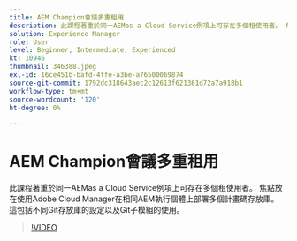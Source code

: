 ```yaml
---
title: AEM Champion會議多重租用
description: 此課程著重於同一AEMas a Cloud Service例項上可存在多個租使用者。 焦點放在使用Adobe Cloud Manager在相同AEM執行個體上部署多個計畫碼存放庫。 這包括不同Git存放庫的設定以及Git子模組的使用。
solution: Experience Manager
role: User
level: Beginner, Intermediate, Experienced
kt: 10946
thumbnail: 346388.jpeg
exl-id: 16ce451b-bafd-4ffe-a3be-a76500069874
source-git-commit: 1792dc318643aec2c12613f621361d72a7a918b1
workflow-type: tm+mt
source-wordcount: '120'
ht-degree: 0%

---
```


# AEM Champion會議多重租用

此課程著重於同一AEMas a Cloud Service例項上可存在多個租使用者。 焦點放在使用Adobe Cloud Manager在相同AEM執行個體上部署多個計畫碼存放庫。 這包括不同Git存放庫的設定以及Git子模組的使用。

>[!VIDEO](https://video.tv.adobe.com/v/346388/?quality=12&learn=on)

